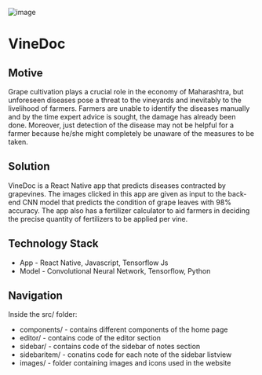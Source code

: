![image](https://github.com/Dhruva-K/Plant-Disease-Detection/assets/67596787/e202a639-ac0d-43cb-9f2d-b35f8842efa1)

# VineDoc
## Motive
Grape cultivation plays a crucial role in the economy of Maharashtra, but unforeseen diseases pose a threat to the vineyards and inevitably to the livelihood of farmers. Farmers are unable to identify the diseases manually and by the time expert advice is sought, the damage has already been done. 
Moreover, just detection of the disease may not be helpful for a farmer because he/she might completely be unaware of the measures to be taken.


## Solution
VineDoc is a React Native app that predicts diseases contracted by grapevines. The images clicked in this app are given as input to the back-end CNN model that predicts the condition of grape leaves with 98% accuracy. 
The app also has a fertilizer calculator to aid farmers in deciding the precise quantity of fertilizers to be applied per vine.


<h2>Technology Stack</h2>

* App - React Native, Javascript, Tensorflow Js
* Model - Convolutional Neural Network, Tensorflow, Python

<h2>Navigation</h2>
Inside the src/ folder:

* components/ - contains different components of the home page
* editor/ - contains code of the editor section
* sidebar/ - contains code of the sidebar of notes section
* sidebaritem/ - conatins code for each note of the sidebar listview
* images/ - folder containing images and icons used in the website
